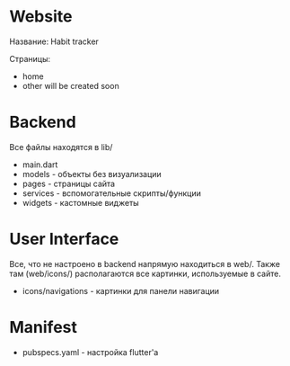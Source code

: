 # Website

Название: Habit tracker

Страницы:

- home
- other will be created soon

# Backend

Все файлы находятся в lib/

- main.dart
- models - объекты без визуализации
- pages - страницы сайта
- services - вспомогательные скрипты/функции
- widgets - кастомные виджеты

# User Interface

Все, что не настроено в backend напрямую находиться в web/. Также там (web/icons/) располагаются все картинки,
используемые в сайте.

- icons/navigations - картинки для панели навигации

# Manifest

- pubspecs.yaml - настройка flutter'а
